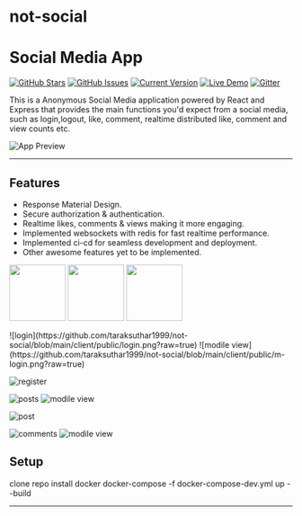 # not-social
Social Media App
============
[![GitHub Stars](https://img.shields.io/github/stars/IgorAntun/node-chat.svg)](https://github.com/taraksuthar1999/not-social) [![GitHub Issues](https://img.shields.io/github/issues/IgorAntun/node-chat.svg)](https://github.com/taraksuthar1999/not-social/issues) [![Current Version](https://img.shields.io/badge/version-1.0.7-green.svg)](https://github.com/taraksuthar1999/not-social) [![Live Demo](https://img.shields.io/badge/demo-online-green.svg)]() [![Gitter](https://badges.gitter.im/Join%20Chat.svg)]()

This is a Anonymous Social Media application powered by React and Express that provides the main functions you'd expect from a social media, such as login,logout, like, comment, realtime distributed like, comment and view counts etc.

![App Preview]()

---

## Features
- Response Material Design.
- Secure authorization & authentication.
- Realtime likes, comments & views making it more engaging.
- Implemented websockets with redis for fast realtime performance.
- Implemented ci-cd for seamless development and deployment.
- Other awesome features yet to be implemented.



<p float="left">
  <img src="https://github.com/taraksuthar1999/not-social/blob/main/client/public/m-login.png?raw=true" width="100" />
  <img src="https://github.com/taraksuthar1999/not-social/blob/main/client/public/m-posts.png?raw=true" width="100" /> 
  <img src="https://github.com/taraksuthar1999/not-social/blob/main/client/public/logout.png?raw=true" width="100" />
</p>
![login](https://github.com/taraksuthar1999/not-social/blob/main/client/public/login.png?raw=true)
![modile view](https://github.com/taraksuthar1999/not-social/blob/main/client/public/m-login.png?raw=true)

![register](https://github.com/taraksuthar1999/not-social/blob/main/client/public/register.png?raw=true)

![posts](https://github.com/taraksuthar1999/not-social/blob/main/client/public/posts.png?raw=true)
![modile view](https://github.com/taraksuthar1999/not-social/blob/main/client/public/m-posts.png?raw=true)

![post](https://github.com/taraksuthar1999/not-social/blob/main/client/public/post.png?raw=true)

![comments](https://github.com/taraksuthar1999/not-social/blob/main/client/public/comments.png?raw=true)
![modile view](https://github.com/taraksuthar1999/not-social/blob/main/client/public/logout.png?raw=true)

## Setup

clone repo
install docker
docker-compose -f docker-compose-dev.yml up --build

---
